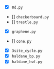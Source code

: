 - [x] `0d.py`
- [] `checkerboard.py`
- [] `trestle.py`
- [x] `graphene.py`
- [] `cone.py`
- [x] `3site_cycle.py`
- [x] `haldane_bp.py`
- [x] `haldane_hwf.py`